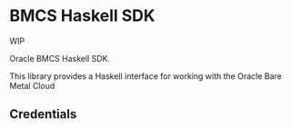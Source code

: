 # BMCS Haskell SDK

WIP 

Oracle BMCS Haskell SDK.

This library provides a Haskell interface for working with the Oracle Bare Metal Cloud

## Credentials
